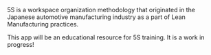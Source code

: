 5S is a workspace organization methodology that originated in the Japanese automotive manufacturing industry as a part of Lean Manufacturing practices.

This app will be an educational resource for 5S training. It is a work in progress!
